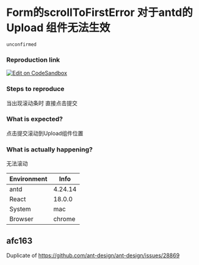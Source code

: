 # Form的scrollToFirstError 对于antd的Upload 组件无法生效

`unconfirmed`

### Reproduction link

[![Edit on CodeSandbox](https://codesandbox.io/static/img/play-codesandbox.svg)](https://codesandbox.io/s/xiao-yan-qi-ta-zu-jian-antd-4-24-12-forked-gpn7m6?file=/demo.tsx)

### Steps to reproduce

当出现滚动条时 直接点击提交

### What is expected?

点击提交滚动到Upload组件位置

### What is actually happening?

无法滚动

| Environment | Info    |
| ----------- | ------- |
| antd        | 4.24.14 |
| React       | 18.0.0  |
| System      | mac     |
| Browser     | chrome  |

<!-- generated by ant-design-issue-helper. DO NOT REMOVE -->

## afc163

Duplicate of https://github.com/ant-design/ant-design/issues/28869
